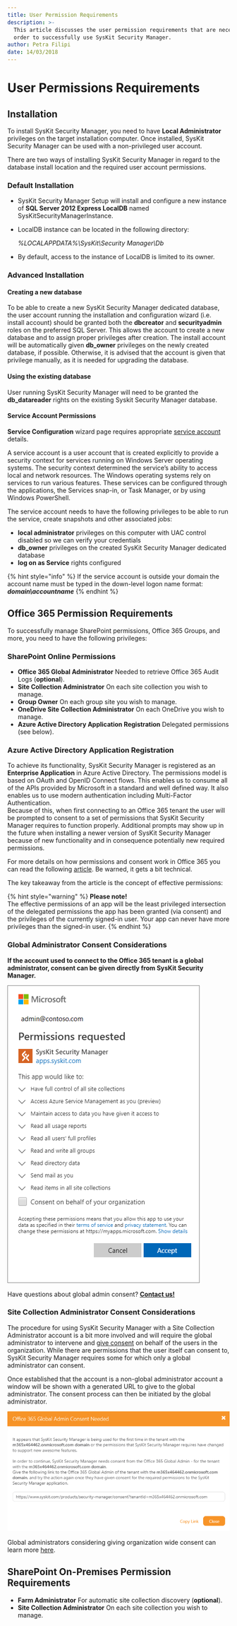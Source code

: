 ```yaml
---
title: User Permission Requirements
description: >-
  This article discusses the user permission requirements that are necessary in
  order to successfully use SysKit Security Manager.
author: Petra Filipi
date: 14/03/2018
---
```


# User Permissions Requirements

## Installation

To install SysKit Security Manager, you need to have **Local Administrator** privileges on the target installation computer. Once installed, SysKit Security Manager can be used with a non-privileged user account.

There are two ways of installing SysKit Security Manager in regard to the database install location and the required user account permissions.

### Default Installation

* SysKit Security Manager Setup will install and configure a new instance of **SQL Server 2012 Express LocalDB** named SysKitSecurityManagerInstance.
* LocalDB instance can be located in the following directory:

  _%LOCALAPPDATA%\SysKit\Security Manager\Db_

* By default, access to the instance of LocalDB is limited to its owner.

### Advanced Installation

#### Creating a new database

To be able to create a new SysKit Security Manager dedicated database, the user account running the installation and configuration wizard \(i.e. install account\) should be granted both the **dbcreator** and **securityadmin** roles on the preferred SQL Server. This allows the account to create a new database and to assign proper privileges after creation. The install account will be automatically given **db\_owner** privileges on the newly created database, if possible. Otherwise, it is advised that the account is given that privilege manually, as it is needed for upgrading the database.

#### Using the existing database

User running SysKit Security Manager will need to be granted the **db\_datareader** rights on the existing Syskit Security Manager database.

#### Service Account Permissions

**Service Configuration** wizard page requires appropriate [service account](https://docs.microsoft.com/en-us/windows/security/identity-protection/access-control/service-accounts) details.

A service account is a user account that is created explicitly to provide a security context for services running on Windows Server operating systems. The security context determined the service’s ability to access local and network resources. The Windows operating systems rely on services to run various features. These services can be configured through the applications, the Services snap-in, or Task Manager, or by using Windows PowerShell.

The service account needs to have the following privileges to be able to run the service, create snapshots and other associated jobs:

* **local administrator** privileges on this computer with UAC control disabled so we can verify your credentials
* **db\_owner** privileges on the created SysKit Security Manager dedicated database
* **log on as Service** rights configured

{% hint style="info" %}
If the service account is outside your domain the account name must be typed in the down-level logon name format: _**domain\accountname**_
{% endhint %}

## Office 365 Permission Requirements

To successfully manage SharePoint permissions, Office 365 Groups, and more, you need to have the following privileges:

### SharePoint Online Permissions

* **Office 365 Global Administrator** Needed to retrieve Office 365 Audit Logs \(**optional**\).
* **Site Collection Administrator** On each site collection you wish to manage.
* **Group Owner** On each group site you wish to manage.
* **OneDrive Site Collection Administrator** On each OneDrive you wish to manage.
* **Azure Active Directory Application Registration** Delegated permissions \(see below\).

### Azure Active Directory Application Registration

To achieve its functionality, SysKit Security Manager is registered as an **Enterprise Application** in Azure Active Directory. The permissions model is based on OAuth and OpenID Connect flows. This enables us to consume all of the APIs provided by Microsoft in a standard and well defined way. It also enables us to use modern authentication including Multi-Factor Authentication.  
Because of this, when first connecting to an Office 365 tenant the user will be prompted to consent to a set of permissions that SysKit Security Manager requires to function properly. Additional prompts may show up in the future when installing a newer version of SysKit Security Manager because of new functionality and in consequence potentially new required permissions.

For more details on how permissions and consent work in Office 365 you can read the following [article](https://docs.microsoft.com/en-us/azure/active-directory/develop/v2-permissions-and-consent). Be warned, it gets a bit technical.

The key takeaway from the article is the concept of effective permissions:

{% hint style="warning" %}
**Please note!**  
The effective permissions of an app will be the least privileged intersection of the delegated permissions the app has been granted \(via consent\) and the privileges of the currently signed-in user. Your app can never have more privileges than the signed-in user.
{% endhint %}

### Global Administrator Consent Considerations

**If the account used to connect to the Office 365 tenant is a global administrator, consent can be given directly from SysKit Security Manager.**

![Global Administrator Consent](../.gitbook/assets/admin-contoso.png)

Have questions about global admin consent? [**Contact us!**](https://www.syskit.com/contact-us/)

### Site Collection Administrator Consent Considerations

The procedure for using SysKit Security Manager with a Site Collection Administrator account is a bit more involved and will require the global administrator to intervene and [give consent](global-admin-consent.md) on behalf of the users in the organization. While there are permissions that the user itself can consent to, SysKit Security Manager requires some for which only a global administrator can consent.

Once established that the account is a non-global administrator account a window will be shown with a generated URL to give to the global administrator. The consent process can then be initiated by the global administrator.

![Office 365 Global Admin Consent Needed ](../.gitbook/assets/office-365-global-admin-consent-needed.png)

Global administrators considering giving organization wide consent can learn more [here](global-admin-consent.md).

## SharePoint On-Premises Permission Requirements

* **Farm Administrator** For automatic site collection discovery \(**optional**\).
* **Site Collection Administrator** On each site collection you wish to manage.

